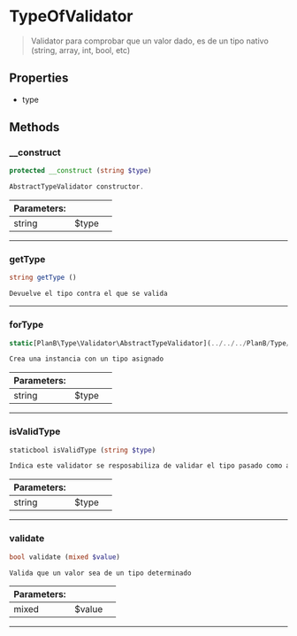 
                                                                                                                                            
    
# TypeOfValidator


> Validator para comprobar que un valor dado, es de un tipo nativo (string, array, int, bool, etc)
>
> 






## Properties
- type


## Methods

### __construct
``` php
protected __construct (string $type)

AbstractTypeValidator constructor.

```

|Parameters: | | |
| --- | --- | --- |
|string |$type |  |

---


### getType
``` php
string getType ()

Devuelve el tipo contra el que se valida

```


---


### forType
``` php
static[PlanB\Type\Validator\AbstractTypeValidator](../../../PlanB/Type/Validator/AbstractTypeValidator.md) forType (string $type)

Crea una instancia con un tipo asignado

```

|Parameters: | | |
| --- | --- | --- |
|string |$type |  |

---


### isValidType
``` php
staticbool isValidType (string $type)

Indica este validator se resposabiliza de validar el tipo pasado como argumento

```

|Parameters: | | |
| --- | --- | --- |
|string |$type |  |

---


### validate
``` php
bool validate (mixed $value)

Valida que un valor sea de un tipo determinado

```

|Parameters: | | |
| --- | --- | --- |
|mixed |$value |  |

---


                                                                                                                                                                                                                                                                                                                                                                                                            
    
                                                                                                                                                                                                                                                                             
                